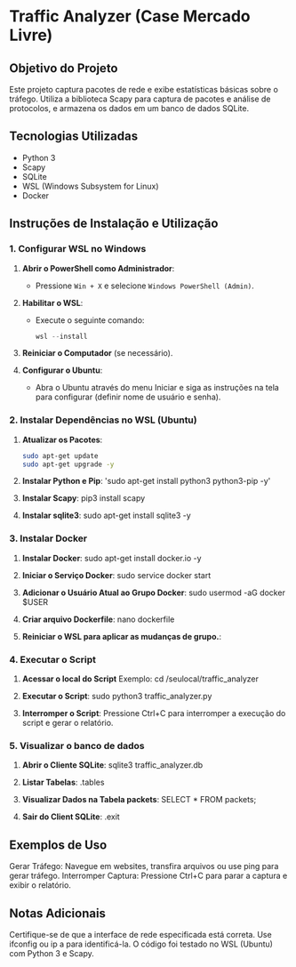 # Traffic Analyzer (Case Mercado Livre)

## Objetivo do Projeto
Este projeto captura pacotes de rede e exibe estatísticas básicas sobre o tráfego. Utiliza a biblioteca Scapy para captura de pacotes e análise de protocolos, e armazena os dados em um banco de dados SQLite.

## Tecnologias Utilizadas
- Python 3
- Scapy
- SQLite
- WSL (Windows Subsystem for Linux)
- Docker

## Instruções de Instalação e Utilização

### 1. Configurar WSL no Windows

1. **Abrir o PowerShell como Administrador**:
   - Pressione `Win + X` e selecione `Windows PowerShell (Admin)`.

2. **Habilitar o WSL**:
   - Execute o seguinte comando:
     ```powershell
     wsl --install
     ```

3. **Reiniciar o Computador** (se necessário).

4. **Configurar o Ubuntu**:
   - Abra o Ubuntu através do menu Iniciar e siga as instruções na tela para configurar (definir nome de usuário e senha).

### 2. Instalar Dependências no WSL (Ubuntu)

1. **Atualizar os Pacotes**:
   ```bash
   sudo apt-get update
   sudo apt-get upgrade -y

2. **Instalar Python e Pip**:
   'sudo apt-get install python3 python3-pip -y'

3. **Instalar Scapy**:
   pip3 install scapy

4. **Instalar sqlite3**:
   sudo apt-get install sqlite3 -y

### 3. Instalar Docker

1. **Instalar Docker**:
   sudo apt-get install docker.io -y

2. **Iniciar o Serviço Docker**:
   sudo service docker start

3. **Adicionar o Usuário Atual ao Grupo Docker**:
   sudo usermod -aG docker $USER
   
4. **Criar arquivo Dockerfile**:
   nano dockerfile
    
5. **Reiniciar o WSL para aplicar as mudanças de grupo.**:

### 4. Executar o Script

1. **Acessar o local do Script**
   Exemplo: cd /seulocal/traffic_analyzer
   
3. **Executar o Script**:
   sudo python3 traffic_analyzer.py

4. **Interromper o Script**:
   Pressione Ctrl+C para interromper a execução do script e gerar o relatório.

### 5. Visualizar o banco de dados

1. **Abrir o Cliente SQLite**:
   sqlite3 traffic_analyzer.db

2. **Listar Tabelas**:
   .tables

3. **Visualizar Dados na Tabela packets**:
   SELECT * FROM packets;

4. **Sair do Client SQLite**:
   .exit


## Exemplos de Uso
Gerar Tráfego: Navegue em websites, transfira arquivos ou use ping para gerar tráfego.
Interromper Captura: Pressione Ctrl+C para parar a captura e exibir o relatório.

## Notas Adicionais
Certifique-se de que a interface de rede especificada está correta. Use ifconfig ou ip a para identificá-la.
O código foi testado no WSL (Ubuntu) com Python 3 e Scapy.
